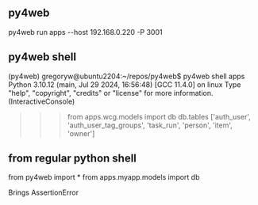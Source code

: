 ## py4web

py4web run apps --host 192.168.0.220 -P 3001

## py4web shell

(py4web) gregoryw@ubuntu2204:~/repos/py4web$ py4web shell apps
Python 3.10.12 (main, Jul 29 2024, 16:56:48) [GCC 11.4.0] on linux
Type "help", "copyright", "credits" or "license" for more information.
(InteractiveConsole)
>>> from apps.wcg.models import db
>>> db.tables
['auth_user', 'auth_user_tag_groups', 'task_run', 'person', 'item', 'owner']
>>>

## from regular python shell

from py4web import *
from apps.myapp.models import db

Brings AssertionError